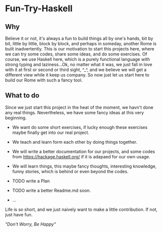 # Fun-Try-Haskell


## Why
Believe it or not, it's always a fun to build things all by one's hands, bit by bit, little by little, block by block, and perhaps in someday, another Rome is built inadvertently. This is our motivation to start this projects here, where we can try some codes, share some ideas, and do some exercises. Of course, we use Haskell here, which is a purely functional language with strong typing and laziness...Ok, no matter what it was, we just fall in love with it at first or second or third sight, ^_^, and we believe we will get a different view while it keep us company. So now just let us start here to build our Rome with such a fancy tool. 

## What to do
Since we just start this project in the heat of the moment, we havn't done any real things. Nevertheless, we have some fancy ideas at this very beginning.

* We want do some short exercises, if lucky enough these exercises maybe finally get into our real project.

* We teach and learn form each other by doing things together.

* We will write a better documentation for our projects, and some codes from https://hackage.haskell.org/ if it is adapaed for our own usage.

* We will learn things, this maybe fancy thoughts, interesting knowledge, funny stories, which is behind or even beyond the codes.
 
* TODO write a Plan 

* TODO write a better Readme.md soon.

* ...

Life is so short, and we just naively want to make a little contribution. If not, just have fun.

*"Don't Worry, Be Happy"*
